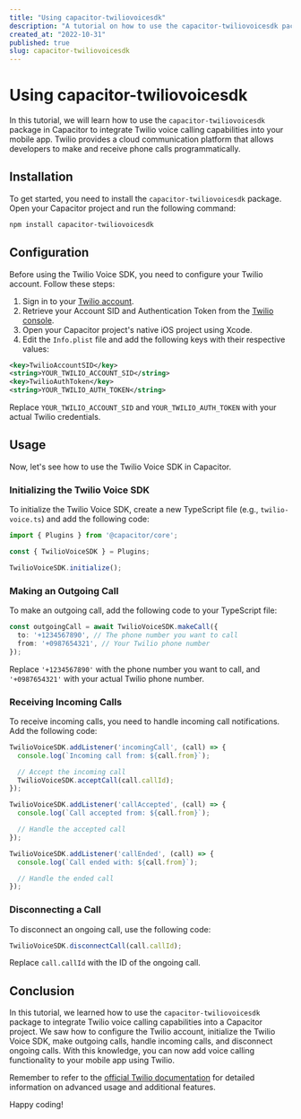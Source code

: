 ```yaml
---
title: "Using capacitor-twiliovoicesdk"
description: "A tutorial on how to use the capacitor-twiliovoicesdk package in Capacitor"
created_at: "2022-10-31"
published: true
slug: capacitor-twiliovoicesdk
---
```


# Using capacitor-twiliovoicesdk

In this tutorial, we will learn how to use the `capacitor-twiliovoicesdk` package in Capacitor to integrate Twilio voice calling capabilities into your mobile app. Twilio provides a cloud communication platform that allows developers to make and receive phone calls programmatically.

## Installation

To get started, you need to install the `capacitor-twiliovoicesdk` package. Open your Capacitor project and run the following command:

```bash
npm install capacitor-twiliovoicesdk
```

## Configuration

Before using the Twilio Voice SDK, you need to configure your Twilio account. Follow these steps:

1. Sign in to your [Twilio account](https://www.twilio.com/console).
2. Retrieve your Account SID and Authentication Token from the [Twilio console](https://www.twilio.com/console).
3. Open your Capacitor project's native iOS project using Xcode.
4. Edit the `Info.plist` file and add the following keys with their respective values:

```xml
<key>TwilioAccountSID</key>
<string>YOUR_TWILIO_ACCOUNT_SID</string>
<key>TwilioAuthToken</key>
<string>YOUR_TWILIO_AUTH_TOKEN</string>
```

Replace `YOUR_TWILIO_ACCOUNT_SID` and `YOUR_TWILIO_AUTH_TOKEN` with your actual Twilio credentials.

## Usage

Now, let's see how to use the Twilio Voice SDK in Capacitor.

### Initializing the Twilio Voice SDK

To initialize the Twilio Voice SDK, create a new TypeScript file (e.g., `twilio-voice.ts`) and add the following code:

```typescript
import { Plugins } from '@capacitor/core';

const { TwilioVoiceSDK } = Plugins;

TwilioVoiceSDK.initialize();
```

### Making an Outgoing Call

To make an outgoing call, add the following code to your TypeScript file:

```typescript
const outgoingCall = await TwilioVoiceSDK.makeCall({
  to: '+1234567890', // The phone number you want to call
  from: '+0987654321', // Your Twilio phone number
});
```

Replace `'+1234567890'` with the phone number you want to call, and `'+0987654321'` with your actual Twilio phone number.

### Receiving Incoming Calls

To receive incoming calls, you need to handle incoming call notifications. Add the following code:

```typescript
TwilioVoiceSDK.addListener('incomingCall', (call) => {
  console.log(`Incoming call from: ${call.from}`);

  // Accept the incoming call
  TwilioVoiceSDK.acceptCall(call.callId);
});

TwilioVoiceSDK.addListener('callAccepted', (call) => {
  console.log(`Call accepted from: ${call.from}`);

  // Handle the accepted call
});

TwilioVoiceSDK.addListener('callEnded', (call) => {
  console.log(`Call ended with: ${call.from}`);

  // Handle the ended call
});
```

### Disconnecting a Call

To disconnect an ongoing call, use the following code:

```typescript
TwilioVoiceSDK.disconnectCall(call.callId);
```

Replace `call.callId` with the ID of the ongoing call.

## Conclusion

In this tutorial, we learned how to use the `capacitor-twiliovoicesdk` package to integrate Twilio voice calling capabilities into a Capacitor project. We saw how to configure the Twilio account, initialize the Twilio Voice SDK, make outgoing calls, handle incoming calls, and disconnect ongoing calls. With this knowledge, you can now add voice calling functionality to your mobile app using Twilio.

Remember to refer to the [official Twilio documentation](https://www.twilio.com/docs/voice/quickstart) for detailed information on advanced usage and additional features.

Happy coding!